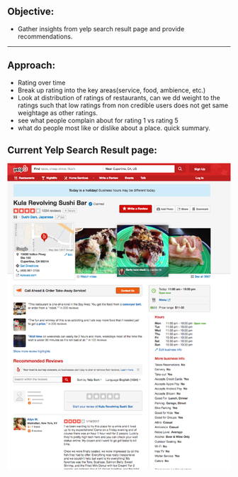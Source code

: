 
## Objective:
 -   Gather insights from yelp search result page and provide recommendations. 
----------------------------------------------------------
## Approach:
 -   Rating over time
 -   Break up rating into the key areas(service, food, ambience, etc.)
 -   Look at distribution of ratings of restaurants, can we dd weight to the ratings such that low ratings from non credible users does not get same weightage as other ratings.
 -   see what people complain about for rating 1 vs rating 5
 -  what do people most like or dislike about a place. quick summary.

## Current Yelp Search Result page:
![alt text](screenshot_yelp.png "yelp search result page")
